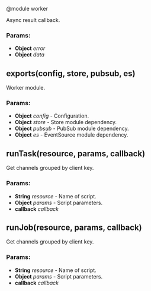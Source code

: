 

<!-- Start lib/worker.module.js -->

@module worker

Async result callback.

### Params: 

* **Object** *error* 
* **Object** *data* 

## exports(config, store, pubsub, es)

Worker module.

### Params: 

* **Object** *config* - Configuration.
* **Object** *store* - Store module dependency.
* **Object** *pubsub* - PubSub module dependency.
* **Object** *es* - EventSource module dependency.

## runTask(resource, params, callback)

Get channels grouped by client key.

### Params: 

* **String** *resource* - Name of script.
* **Object** *params* - Script parameters.
* **callback** *callback* 

## runJob(resource, params, callback)

Get channels grouped by client key.

### Params: 

* **String** *resource* - Name of script.
* **Object** *params* - Script parameters.
* **callback** *callback* 

<!-- End lib/worker.module.js -->

